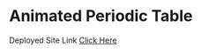 # Animated Periodic Table

Deployed Site Link [Click Here](https://animated-periodic-table-react.netlify.app/)
